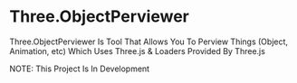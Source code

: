 # Three.ObjectPerviewer
Three.ObjectPerviewer Is Tool That Allows You To Perview Things (Object, Animation, etc) Which Uses Three.js & Loaders Provided By Three.js

NOTE: This Project Is In Development
